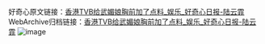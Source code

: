 好奇心原文链接：[香港TVB给武媚娘胸前加了点料_娱乐_好奇心日报-陆云霏](https://www.qdaily.com/articles/7669.html)
WebArchive归档链接：[香港TVB给武媚娘胸前加了点料_娱乐_好奇心日报-陆云霏](http://web.archive.org/web/20190623172525/https://www.qdaily.com/articles/7669.html)
![image](http://ww3.sinaimg.cn/large/007d5XDply1g3wjmlsi6ej30u02pw4qp)